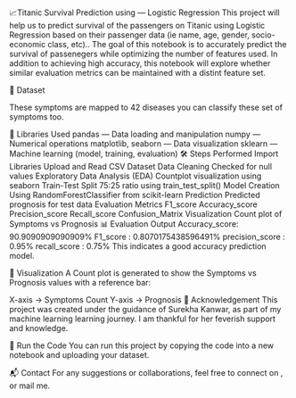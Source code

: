 📈Titanic Survival Prediction using — Logistic Regression
This project will help us to predict survival of the passengers on Titanic using Logistic Regression  based on their passenger data (ie name, age, gender, socio-economic class, etc).. The goal of this notebook is to accurately predict the survival of passenegers while optimizing the number of features used. In addition to achieving high accuracy, this notebook will explore whether similar evaluation metrics can be maintained with a distint feature set.

📂 Dataset


These symptoms are mapped to 42 diseases you can classify these set of symptoms too.

🔧 Libraries Used
pandas — Data loading and manipulation
numpy — Numerical operations
matplotlib, seaborn — Data visualization
sklearn — Machine learning (model, training, evaluation)
🛠️ Steps Performed
Import Libraries
Upload and Read CSV Dataset
Data Cleaning
Checked for null values
Exploratory Data Analysis (EDA)
Countplot visualization using seaborn
Train-Test Split
75:25 ratio using train_test_split()
Model Creation
Using RandomForestClassifier from scikit-learn
Prediction
Predicted prognosis for test data
Evaluation Metrics
F1_score
Accuracy_score
Precision_score
Recall_score
Confusion_Matrix
Visualization
Count plot of Symptoms vs Prognosis
📊 Evaluation Output
Accuracy_score: 90.9090909090909%
F1_score : 0.8070175438596491%
precision_score : 0.95%
recall_score : 0.75%
This indicates a good accuracy prediction model.

📌 Visualization
A Count plot is generated to show the Symptoms vs Prognosis values with a reference bar:

X-axis → Symptoms Count
Y-axis → Prognosis
🙏 Acknowledgement
This project was created under the guidance of Surekha Kanwar, as part of my machine learning learning journey. I am thankful for her feverish support and knowledge.

🚀 Run the Code
You can run this project by copying the code into a new notebook and uploading your dataset.

📬 Contact
For any suggestions or collaborations, feel free to connect on , or mail me.
